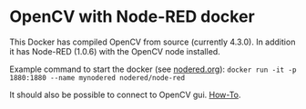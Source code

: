 # OpenCV with Node-RED docker

This Docker has compiled OpenCV from source (currently 4.3.0).
In addition it has Node-RED (1.0.6) with the OpenCV node installed.

Example command to start the docker (see [nodered.org](https://nodered.org/docs/getting-started/docker)):
`docker run -it -p 1880:1880 --name mynodered nodered/node-red`

It should also be possible to connect to OpenCV gui. [How-To](https://hub.docker.com/r/miimiymew/ubuntu18-opencv).
